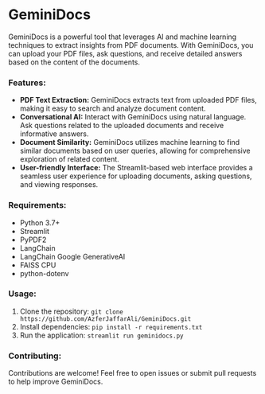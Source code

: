 # GeminiDocs
GeminiDocs is a powerful tool that leverages AI and machine learning techniques to extract insights from PDF documents. With GeminiDocs, you can upload your PDF files, ask questions, and receive detailed answers based on the content of the documents.

### Features:
- **PDF Text Extraction:** GeminiDocs extracts text from uploaded PDF files, making it easy to search and analyze document content.
- **Conversational AI:** Interact with GeminiDocs using natural language. Ask questions related to the uploaded documents and receive informative answers.
- **Document Similarity:** GeminiDocs utilizes machine learning to find similar documents based on user queries, allowing for comprehensive exploration of related content.
- **User-friendly Interface:** The Streamlit-based web interface provides a seamless user experience for uploading documents, asking questions, and viewing responses.

### Requirements:
- Python 3.7+
- Streamlit
- PyPDF2
- LangChain
- LangChain Google GenerativeAI
- FAISS CPU
- python-dotenv

### Usage:
1. Clone the repository: `git clone https://github.com/AzferJaffarAli/GeminiDocs.git`
2. Install dependencies: `pip install -r requirements.txt`
3. Run the application: `streamlit run geminidocs.py`

### Contributing:
Contributions are welcome! Feel free to open issues or submit pull requests to help improve GeminiDocs.
